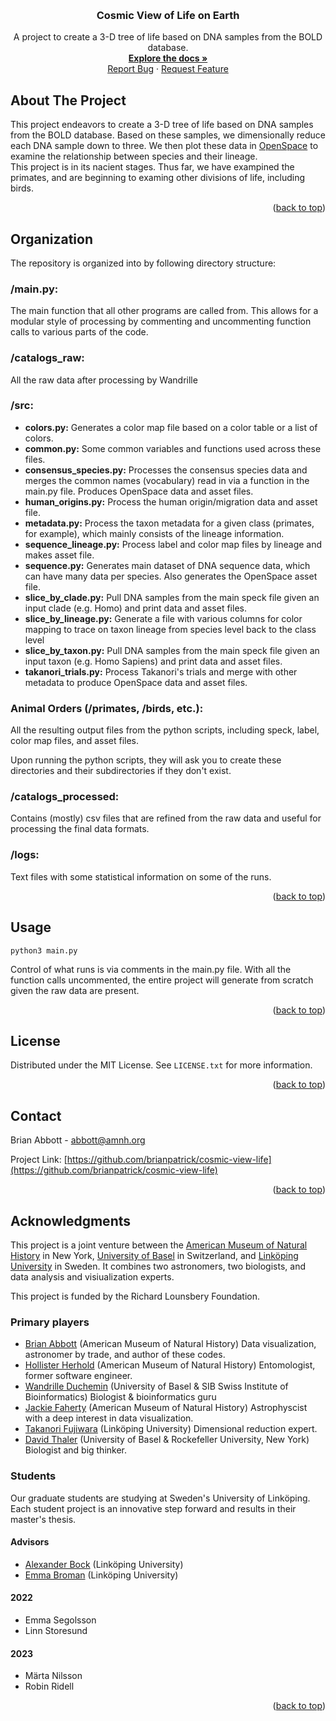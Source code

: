<!-- Improved compatibility of back to top link: See: https://github.com/othneildrew/Best-README-Template/pull/73 -->
<a name="readme-top"></a>





<!-- PROJECT LOGO -->
<br />
<div align="center">
  <a href="https://github.com/brianpatrick/cosmic-view-life">
    <!-- <img src="images/logo.png" alt="Logo" width="80" height="80"> -->
  </a>

<h3 align="center">Cosmic View of Life on Earth</h3>

  <p align="center">
    A project to create a 3-D tree of life based on DNA samples from the BOLD database.
    <br />
    <a href="https://github.com/brianpatrick/cosmic-view-life"><strong>Explore the docs »</strong></a>
    <br />
    <a href="https://github.com/brianpatrick/cosmic-view-life/issues">Report Bug</a>
    ·
    <a href="https://github.com/brianpatrick/cosmic-view-life/issues">Request Feature</a>
  </p>
</div>



<!-- TABLE OF CONTENTS
<details>
  <summary>Table of Contents</summary>
  <ol>
    <li>
      <a href="#about-the-project">About The Project</a>
      <ul>
        <li><a href="#built-with">Built With</a></li>
      </ul>
    </li>
    <li>
      <a href="#getting-started">Getting Started</a>
      <ul>
        <li><a href="#prerequisites">Prerequisites</a></li>
        <li><a href="#installation">Installation</a></li>
      </ul>
    </li>
    <li><a href="#usage">Usage</a></li>
    <li><a href="#roadmap">Roadmap</a></li>
    <li><a href="#contributing">Contributing</a></li>
    <li><a href="#license">License</a></li>
    <li><a href="#contact">Contact</a></li>
    <li><a href="#acknowledgments">Acknowledgments</a></li>
  </ol>
</details>
 -->



<!-- ABOUT THE PROJECT -->
## About The Project

<!-- [![Product Name Screen Shot][product-screenshot]](https://example.com) -->

This project endeavors to create a 3-D tree of life based on DNA samples from the BOLD database. Based on these samples, we dimensionally reduce each DNA sample down to three. We then plot these data in [OpenSpace]() to examine the relationship between species and their lineage.
<br />
This project is in its nacient stages. Thus far, we have exampined the primates, and are beginning to examing other divisions of life, including birds.

<p align="right">(<a href="#readme-top">back to top</a>)</p>



<!-- GETTING STARTED
## Getting Started

This is an example of how you may give instructions on setting up your project locally.
To get a local copy up and running follow these simple example steps.

### Prerequisites

This is an example of how to list things you need to use the software and how to install them.
* npm
  ```sh
  npm install npm@latest -g
  ```

### Installation

1. Get a free API Key at [https://example.com](https://example.com)
2. Clone the repo
   ```sh
   git clone https://github.com/github_username/repo_name.git
   ```
3. Install NPM packages
   ```sh
   npm install
   ```
4. Enter your API in `config.js`
   ```js
   const API_KEY = 'ENTER YOUR API';
   ```

<p align="right">(<a href="#readme-top">back to top</a>)</p>

 -->


<!-- ORGANIZATION -->
## Organization

The repository is organized into by following directory structure:


### /main.py:

The main function that all other programs are called from. This allows for a modular style of processing by commenting and uncommenting function calls to various parts of the code.


### /catalogs_raw:

All the raw data after processing by Wandrille 
  

### /src:

  - **colors.py:** Generates a color map file based on a color table or a list of colors.
  - **common.py:** Some common variables and functions used across these files.
  - **consensus_species.py:** Processes the consensus species data and merges the common names (vocabulary) read in via a function in the main.py file. Produces OpenSpace data and asset files.
  - **human_origins.py:** Process the human origin/migration data and asset file.
  - **metadata.py:** Process the taxon metadata for a given class (primates, for example), which mainly consists of the lineage information.
  - **sequence_lineage.py:** Process label and color map files by lineage and makes asset file.
  - **sequence.py:** Generates main dataset of DNA sequence data, which can have many data per species. Also generates the OpenSpace asset file.
  - **slice_by_clade.py:** Pull DNA samples from the main speck file given an input clade (e.g. Homo) and print data and asset files.
  - **slice_by_lineage.py:** Generate a file with various columns for color mapping to trace on taxon lineage from species level back to the class level
  - **slice_by_taxon.py:** Pull DNA samples from the main speck file given an input taxon (e.g. Homo Sapiens) and print data and asset files.
  - **takanori_trials.py:** Process Takanori's trials and merge with other metadata to produce OpenSpace data and asset files.



### Animal Orders (/primates, /birds, etc.):

All the resulting output files from the python scripts, including speck, label, color map files, and asset files.

Upon running the python scripts, they will ask you to create these directories and their subdirectories if they don't exist.
  

### /catalogs_processed:

Contains (mostly) csv files that are refined from the raw data and useful for processing the final data formats.


### /logs:

Text files with some statistical information on some of the runs. 
  
<p align="right">(<a href="#readme-top">back to top</a>)</p>



<!-- USAGE EXAMPLES -->
## Usage

```python3 main.py```

Control of what runs is via comments in the main.py file. With all the function calls uncommented, the entire project will generate from scratch given the raw data are present.

<p align="right">(<a href="#readme-top">back to top</a>)</p>



<!-- ROADMAP
## Roadmap

- [ ] Feature 1
- [ ] Feature 2
- [ ] Feature 3
    - [ ] Nested Feature

See the [open issues](https://github.com/github_username/repo_name/issues) for a full list of proposed features (and known issues).

<p align="right">(<a href="#readme-top">back to top</a>)</p>
 -->



<!-- CONTRIBUTING
## Contributing

Contributions are what make the open source community such an amazing place to learn, inspire, and create. Any contributions you make are **greatly appreciated**.

If you have a suggestion that would make this better, please fork the repo and create a pull request. You can also simply open an issue with the tag "enhancement".
Don't forget to give the project a star! Thanks again!

1. Fork the Project
2. Create your Feature Branch (`git checkout -b feature/AmazingFeature`)
3. Commit your Changes (`git commit -m 'Add some AmazingFeature'`)
4. Push to the Branch (`git push origin feature/AmazingFeature`)
5. Open a Pull Request

<p align="right">(<a href="#readme-top">back to top</a>)</p>
 -->


<!-- LICENSE -->
## License

Distributed under the MIT License. See `LICENSE.txt` for more information.

<p align="right">(<a href="#readme-top">back to top</a>)</p>



<!-- CONTACT -->
## Contact

Brian Abbott - abbott@amnh.org

Project Link: [https://github.com/brianpatrick/cosmic-view-life](https://github.com/brianpatrick/cosmic-view-life)

<p align="right">(<a href="#readme-top">back to top</a>)</p>



<!-- ACKNOWLEDGMENTS -->
## Acknowledgments

This project is a joint venture between the [American Museum of Natural History](https://www.amnh.org) in New York, [University of Basel](https://www.unibas.ch/en.html) in Switzerland, and [Linköping University](https://scivis.github.io) in Sweden. It combines two astronomers, two biologists, and data analysis and visiualization experts.

This project is funded by the Richard Lounsbery Foundation.

### Primary players


- [Brian Abbott](https://brianabbott.net) (American Museum of Natural History) Data visualization, astronomer by trade, and author of these codes.
- [Hollister Herhold](https://sites.google.com/view/hollister-herhold) (American Museum of Natural History) Entomologist, former software engineer.
- [Wandrille Duchemin](https://github.com/WandrilleD) (University of Basel & SIB Swiss Institute of Bioinformatics) Biologist & bioinformatics guru
- [Jackie Faherty](https://www.jackiefaherty.com) (American Museum of Natural History) Astrophyscist with a deep interest in data visualization.
- [Takanori Fujiwara](https://takanori-fujiwara.github.io) (Linköping University) Dimensional reduction expert.
- [David Thaler](https://phe.rockefeller.edu/bio/dthaler) (University of Basel & Rockefeller University, New York) Biologist and big thinker.


### Students

Our graduate students are studying at Sweden's University of Linköping. Each student project is an innovative step forward and results in their master's thesis.

#### Advisors

- [Alexander Bock](https://github.com/alexanderbock) (Linköping University)
- [Emma Broman](https://github.com/WeirdRubberDuck) (Linköping University)

#### 2022

- Emma Segolsson
- Linn Storesund

#### 2023
- Märta Nilsson
- Robin Ridell


<p align="right">(<a href="#readme-top">back to top</a>)</p>